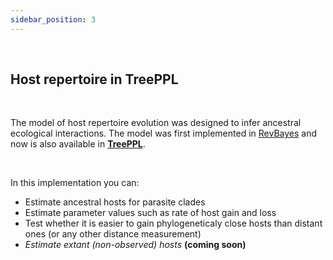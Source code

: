 ```yaml
---
sidebar_position: 3
---
```


<br/>

## Host repertoire in TreePPL

<br/> 

The model of host repertoire evolution was designed to infer ancestral ecological interactions. The model was first implemented in [RevBayes](/docs/software/Revbayes.md) and now is also available in **[TreePPL](http://treeppl.org)**.

<br/>

In this implementation you can:

- Estimate ancestral hosts for parasite clades
- Estimate parameter values such as rate of host gain and loss
- Test whether it is easier to gain phylogeneticaly close hosts than distant ones (or any other distance measurement) 
- *Estimate extant (non-observed) hosts* **(coming soon)**



